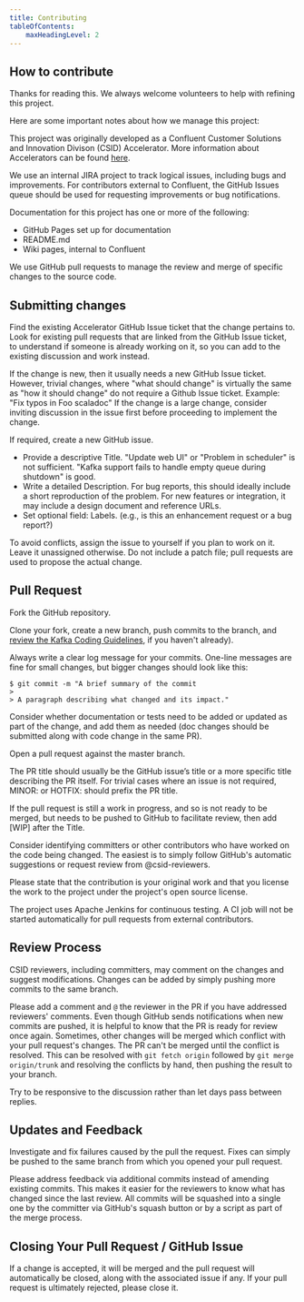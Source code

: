 ```yaml
---
title: Contributing
tableOfContents:
    maxHeadingLevel: 2
---
```


## How to contribute

Thanks for reading this. We always welcome volunteers to help with refining this project.

Here are some important notes about how we manage this project:

This project was originally developed as a Confluent Customer Solutions and Innovation Divison (CSID) Accelerator.
More information about Accelerators can be found [here](https://www.confluent.io/confluent-accelerators/).

We use an internal JIRA project to track logical issues, including bugs and improvements. For contributors external to Confluent, the GitHub Issues queue should be used for requesting improvements or bug notifications.

Documentation for this project has one or more of the following:
- GitHub Pages set up for documentation
- README.md
- Wiki pages, internal to Confluent

We use GitHub pull requests to manage the review and merge of specific changes to the source code.

## Submitting changes

Find the existing Accelerator GitHub Issue ticket that the change pertains to.
Look for existing pull requests that are linked from the GitHub Issue ticket, to understand if someone is already working on it, so you can add to the existing discussion and work instead.

If the change is new, then it usually needs a new GitHub Issue ticket. However, trivial changes, where "what should change" is virtually the same as "how it should change" do not require a Github Issue ticket. Example: "Fix typos in Foo scaladoc"
If the change is a large change, consider inviting discussion in the issue first before proceeding to implement the change.

If required, create a new GitHub issue.

- Provide a descriptive Title. "Update web UI" or "Problem in scheduler" is not sufficient. "Kafka support fails to handle empty queue during shutdown" is good.
- Write a detailed Description. For bug reports, this should ideally include a short reproduction of the problem. For new features or integration, it may include a design document and reference URLs.
- Set optional field: Labels. (e.g., is this an enhancement request or a bug report?)

To avoid conflicts, assign the issue to yourself if you plan to work on it. Leave it unassigned otherwise.
Do not include a patch file; pull requests are used to propose the actual change.

## Pull Request
Fork the GitHub repository.

Clone your fork, create a new branch, push commits to the branch, and [review the Kafka Coding Guidelines](https://kafka.apache.org/coding-guide), if you haven't already).

Always write a clear log message for your commits. One-line messages are fine for small changes, but bigger changes should look like this:

    $ git commit -m "A brief summary of the commit
    > 
    > A paragraph describing what changed and its impact."

Consider whether documentation or tests need to be added or updated as part of the change, and add them as needed (doc changes should be submitted along with code change in the same PR).

Open a pull request against the master branch.

The PR title should usually be the GitHub issue’s title or a more specific title describing the PR itself. For trivial cases where an issue is not required, MINOR: or HOTFIX: should prefix the PR title.

If the pull request is still a work in progress, and so is not ready to be merged, but needs to be pushed to GitHub to facilitate review, then add [WIP] after the Title.

Consider identifying committers or other contributors who have worked on the code being changed. The easiest is to simply follow GitHub's automatic suggestions or request review from @csid-reviewers.

Please state that the contribution is your original work and that you license the work to the project under the project's open source license.

The project uses Apache Jenkins for continuous testing. A CI job will not be started automatically for pull requests from external contributors.

## Review Process
CSID reviewers, including committers, may comment on the changes and suggest modifications. Changes can be added by simply pushing more commits to the same branch.

Please add a comment and `@` the reviewer in the PR if you have addressed reviewers' comments. Even though GitHub sends notifications when new commits are pushed, it is helpful to know that the PR is ready for review once again.
Sometimes, other changes will be merged which conflict with your pull request's changes. The PR can't be merged until the conflict is resolved. This can be resolved with `git fetch origin` followed by `git merge origin/trunk` and resolving the conflicts by hand, then pushing the result to your branch.

Try to be responsive to the discussion rather than let days pass between replies.

## Updates and Feedback
Investigate and fix failures caused by the pull the request.
Fixes can simply be pushed to the same branch from which you opened your pull request.

Please address feedback via additional commits instead of amending existing commits. This makes it easier for the reviewers to know what has changed since the last review. All commits will be squashed into a single one by the committer via GitHub's squash button or by a script as part of the merge process.

## Closing Your Pull Request / GitHub Issue
If a change is accepted, it will be merged and the pull request will automatically be closed, along with the associated issue if any.
If your pull request is ultimately rejected, please close it.

